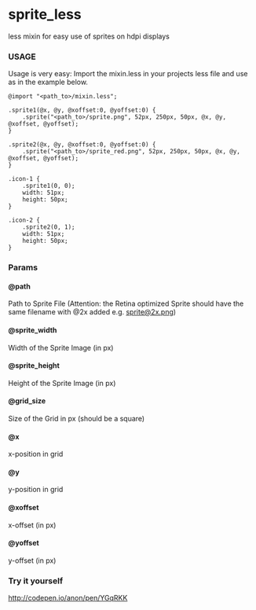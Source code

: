 # sprite_less
less mixin for easy use of sprites on hdpi displays

### USAGE

Usage is very easy:
Import the mixin.less in your projects less file and use as in the example below. 

```less
@import "<path_to>/mixin.less";

.sprite1(@x, @y, @xoffset:0, @yoffset:0) {
    .sprite("<path_to>/sprite.png", 52px, 250px, 50px, @x, @y, @xoffset, @yoffset);
}

.sprite2(@x, @y, @xoffset:0, @yoffset:0) {
    .sprite("<path_to>/sprite_red.png", 52px, 250px, 50px, @x, @y, @xoffset, @yoffset);
}

.icon-1 {
    .sprite1(0, 0);
    width: 51px;
    height: 50px;
}

.icon-2 {
    .sprite2(0, 1);
    width: 51px;
    height: 50px;
}
```


### Params

#### @path
Path to Sprite File
(Attention: the Retina optimized Sprite should have the same filename with @2x added e.g. sprite@2x.png)

#### @sprite_width
Width of the Sprite Image (in px)

#### @sprite_height
Height of the Sprite Image (in px)

#### @grid_size
Size of the Grid in px (should be a square)

#### @x
x-position in grid

#### @y
y-position in grid

#### @xoffset
x-offset (in px)

#### @yoffset
y-offset (in px)


### Try it yourself
http://codepen.io/anon/pen/YGqRKK
